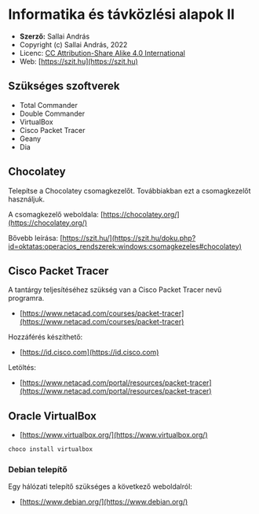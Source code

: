 # Informatika és távközlési alapok II

* **Szerző:** Sallai András
* Copyright (c) Sallai András, 2022
* Licenc: [CC Attribution-Share Alike 4.0 International](https://creativecommons.org/licenses/by-sa/4.0/)
* Web: [https://szit.hu](https://szit.hu)

## Szükséges szoftverek

* Total Commander
* Double Commander
* VirtualBox
* Cisco Packet Tracer
* Geany
* Dia

## Chocolatey

Telepítse a Chocolatey csomagkezelőt. Továbbiakban ezt a csomagkezelőt használjuk.

A csomagkezelő weboldala:
[https://chocolatey.org/](https://chocolatey.org/)

Bővebb leírása:
[https://szit.hu/](https://szit.hu/doku.php?id=oktatas:operacios_rendszerek:windows:csomagkezeles#chocolatey)

## Cisco Packet Tracer

A tantárgy teljesítéséhez szükség van a Cisco Packet Tracer nevű programra.

* [https://www.netacad.com/courses/packet-tracer](https://www.netacad.com/courses/packet-tracer)

Hozzáférés készíthető:

* [https://id.cisco.com](https://id.cisco.com)

Letöltés:

* [https://www.netacad.com/portal/resources/packet-tracer](https://www.netacad.com/portal/resources/packet-tracer)

## Oracle VirtualBox

* [https://www.virtualbox.org/](https://www.virtualbox.org/)

```cmd
choco install virtualbox
```

### Debian telepítő

Egy hálózati telepítő szükséges a következő weboldalról:

* [https://www.debian.org/](https://www.debian.org/)
